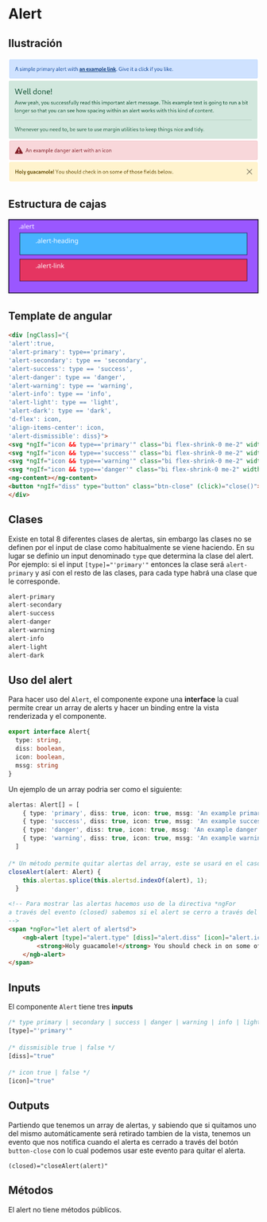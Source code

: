 # Alert

## Ilustración

![alert](Images/alert.png)

## Estructura de cajas

![cajas](Images/cajas_alert.svg)

## Template de angular

```html
<div [ngClass]="{
'alert':true, 
'alert-primary': type=='primary', 
'alert-secondary': type == 'secondary', 
'alert-success': type == 'success',
'alert-danger': type == 'danger',
'alert-warning': type == 'warning',
'alert-info': type == 'info',
'alert-light': type == 'light',
'alert-dark': type == 'dark',
'd-flex': icon,
'align-items-center': icon,
'alert-dismissible': diss}">
<svg *ngIf="icon && type=='primary'" class="bi flex-shrink-0 me-2" width="24" height="24"><use xlink:href="#info-fill"/></svg>
<svg *ngIf="icon && type=='success'" class="bi flex-shrink-0 me-2" width="24" height="24"><use xlink:href="#check-circle-fill"/></svg>
<svg *ngIf="icon && type=='warning'" class="bi flex-shrink-0 me-2" width="24" height="24"><use xlink:href="#exclamation-triangle-fill"/></svg>
<svg *ngIf="icon && type=='danger'" class="bi flex-shrink-0 me-2" width="24" height="24"><use xlink:href="#exclamation-triangle-fill"/></svg>
<ng-content></ng-content> 
<button *ngIf="diss" type="button" class="btn-close" (click)="close()"></button>
</div>
```



## Clases

Existe en total 8 diferentes clases de alertas, sin embargo las clases no se definen por el input de clase como habitualmente se viene haciendo. En su lugar se definio un input denominado `type` que determina la clase del alert. Por ejemplo: si el input `[type]="'primary'"` entonces la clase será `alert-primary` y así con el resto de las clases, para cada type habrá una clase que le corresponde.

```jsx
alert-primary
alert-secondary
alert-success
alert-danger
alert-warning
alert-info
alert-light
alert-dark
```



## Uso del alert

Para hacer uso del `Alert`, el componente expone una **interface** la cual permite crear un array de alerts y hacer un binding entre la vista renderizada y el componente.

```typescript
export interface Alert{
  type: string,
  diss: boolean,
  icon: boolean,
  mssg: string
}
```



Un ejemplo de un array podria ser como el siguiente:

```typescript
alertas: Alert[] = [
    { type: 'primary', diss: true, icon: true, mssg: 'An example primary alert with an icon' },
    { type: 'success', diss: true, icon: true, mssg: 'An example success alert with an icon' },
    { type: 'danger', diss: true, icon: true, mssg: 'An example danger alert with an icon' },
    { type: 'warning', diss: true, icon: true, mssg: 'An example warning alert with an icon' }
  ]

/* Un método permite quitar alertas del array, este se usará en el caso de que se quiera quitar un alerta  */
closeAlert(alert: Alert) {
    this.alertas.splice(this.alertsd.indexOf(alert), 1);
  }
```



```html
<!-- Para mostrar las alertas hacemos uso de la directiva *ngFor 
a través del evento (closed) sabemos si el alert se cerro a través del boton close-button y de esa manera utilizamos el metodo definido en el componente padre.
-->
<span *ngFor="let alert of alertsd">
 	<ngb-alert [type]="alert.type" [diss]="alert.diss" [icon]="alert.icon" (closed)="closeAlert(alert)">
        <strong>Holy guacamole!</strong> You should check in on some of those fields below.
    </ngb-alert>
</span>
```

## Inputs

El componente `Alert` tiene tres **inputs**

```javascript
/* type primary | secondary | success | danger | warning | info | light | dark */
[type]="'primary'" 

/* dissmisible true | false */
[diss]="true"

/* icon true | false */
[icon]="true"
```



## Outputs

Partiendo que tenemos un array de alertas, y sabiendo que si quitamos uno del mismo automáticamente será retirado tambien de la vista, tenemos un evento que nos notifica cuando el alerta es cerrado a través del botón `button-close` con lo cual podemos usar este evento para quitar el alerta.

```
(closed)="closeAlert(alert)"
```



## Métodos

El alert no tiene métodos públicos.
